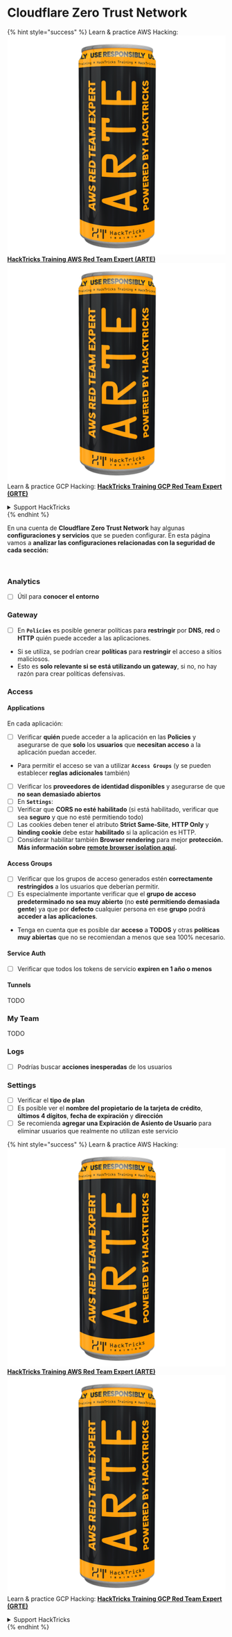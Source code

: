 # Cloudflare Zero Trust Network

{% hint style="success" %}
Learn & practice AWS Hacking:<img src="../../.gitbook/assets/image (1) (1) (1).png" alt="" data-size="line">[**HackTricks Training AWS Red Team Expert (ARTE)**](https://training.hacktricks.xyz/courses/arte)<img src="../../.gitbook/assets/image (1) (1) (1).png" alt="" data-size="line">\
Learn & practice GCP Hacking: <img src="../../.gitbook/assets/image (2).png" alt="" data-size="line">[**HackTricks Training GCP Red Team Expert (GRTE)**<img src="../../.gitbook/assets/image (2).png" alt="" data-size="line">](https://training.hacktricks.xyz/courses/grte)

<details>

<summary>Support HackTricks</summary>

* Check the [**subscription plans**](https://github.com/sponsors/carlospolop)!
* **Join the** 💬 [**Discord group**](https://discord.gg/hRep4RUj7f) or the [**telegram group**](https://t.me/peass) or **follow** us on **Twitter** 🐦 [**@hacktricks\_live**](https://twitter.com/hacktricks_live)**.**
* **Share hacking tricks by submitting PRs to the** [**HackTricks**](https://github.com/carlospolop/hacktricks) and [**HackTricks Cloud**](https://github.com/carlospolop/hacktricks-cloud) github repos.

</details>
{% endhint %}

En una cuenta de **Cloudflare Zero Trust Network** hay algunas **configuraciones y servicios** que se pueden configurar. En esta página vamos a **analizar las configuraciones relacionadas con la seguridad de cada sección:**

<figure><img src="../../.gitbook/assets/image (206).png" alt=""><figcaption></figcaption></figure>

### Analytics

* [ ] Útil para **conocer el entorno**

### **Gateway**

* [ ] En **`Policies`** es posible generar políticas para **restringir** por **DNS**, **red** o **HTTP** quién puede acceder a las aplicaciones.
* Si se utiliza, se podrían crear **políticas** para **restringir** el acceso a sitios maliciosos.
* Esto es **solo relevante si se está utilizando un gateway**, si no, no hay razón para crear políticas defensivas.

### Access

#### Applications

En cada aplicación:

* [ ] Verificar **quién** puede acceder a la aplicación en las **Policies** y asegurarse de que **solo** los **usuarios** que **necesitan acceso** a la aplicación puedan acceder.
* Para permitir el acceso se van a utilizar **`Access Groups`** (y se pueden establecer **reglas adicionales** también)
* [ ] Verificar los **proveedores de identidad disponibles** y asegurarse de que **no sean demasiado abiertos**
* [ ] En **`Settings`**:
* [ ] Verificar que **CORS no esté habilitado** (si está habilitado, verificar que sea **seguro** y que no esté permitiendo todo)
* [ ] Las cookies deben tener el atributo **Strict Same-Site**, **HTTP Only** y **binding cookie** debe estar **habilitado** si la aplicación es HTTP.
* [ ] Considerar habilitar también **Browser rendering** para mejor **protección. Más información sobre** [**remote browser isolation aquí**](https://blog.cloudflare.com/cloudflare-and-remote-browser-isolation/)**.**

#### **Access Groups**

* [ ] Verificar que los grupos de acceso generados estén **correctamente restringidos** a los usuarios que deberían permitir.
* [ ] Es especialmente importante verificar que el **grupo de acceso predeterminado no sea muy abierto** (no **esté permitiendo demasiada gente**) ya que por **defecto** cualquier persona en ese **grupo** podrá **acceder a las aplicaciones**.
* Tenga en cuenta que es posible dar **acceso** a **TODOS** y otras **políticas muy abiertas** que no se recomiendan a menos que sea 100% necesario.

#### Service Auth

* [ ] Verificar que todos los tokens de servicio **expiren en 1 año o menos**

#### Tunnels

TODO

### My Team

TODO

### Logs

* [ ] Podrías buscar **acciones inesperadas** de los usuarios

### Settings

* [ ] Verificar el **tipo de plan**
* [ ] Es posible ver el **nombre del propietario de la tarjeta de crédito**, **últimos 4 dígitos**, **fecha de expiración** y **dirección**
* [ ] Se recomienda **agregar una Expiración de Asiento de Usuario** para eliminar usuarios que realmente no utilizan este servicio

{% hint style="success" %}
Learn & practice AWS Hacking:<img src="../../.gitbook/assets/image (1) (1) (1).png" alt="" data-size="line">[**HackTricks Training AWS Red Team Expert (ARTE)**](https://training.hacktricks.xyz/courses/arte)<img src="../../.gitbook/assets/image (1) (1) (1).png" alt="" data-size="line">\
Learn & practice GCP Hacking: <img src="../../.gitbook/assets/image (2).png" alt="" data-size="line">[**HackTricks Training GCP Red Team Expert (GRTE)**<img src="../../.gitbook/assets/image (2).png" alt="" data-size="line">](https://training.hacktricks.xyz/courses/grte)

<details>

<summary>Support HackTricks</summary>

* Check the [**subscription plans**](https://github.com/sponsors/carlospolop)!
* **Join the** 💬 [**Discord group**](https://discord.gg/hRep4RUj7f) or the [**telegram group**](https://t.me/peass) or **follow** us on **Twitter** 🐦 [**@hacktricks\_live**](https://twitter.com/hacktricks_live)**.**
* **Share hacking tricks by submitting PRs to the** [**HackTricks**](https://github.com/carlospolop/hacktricks) and [**HackTricks Cloud**](https://github.com/carlospolop/hacktricks-cloud) github repos.

</details>
{% endhint %}
